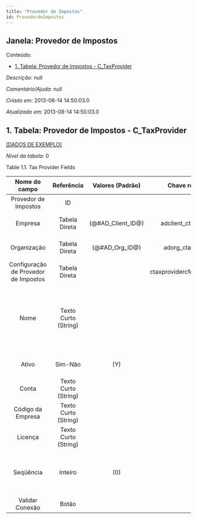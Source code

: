 ```yaml
---
title: "Provedor de Impostos"
id: ProvedordeImpostos
---
```

<div id="d187349e1" class="section chapter">

<div class="titlepage">

<div>

<div>

## Janela: Provedor de Impostos

</div>

</div>

</div>

<div class="toc">

<div class="toc-title">

Conteúdo:

</div>

  - <span class="section">[1. Tabela: Provedor de Impostos -
    C\_TaxProvider](#d187349e22)</span>

</div>

<span class="emphasis">*Descrição:* </span> null

<span class="emphasis">*Comentário/Ajuda:* </span>null

<span class="emphasis"> *Criado em:* </span>2013-08-14 14:50:03.0

<span class="emphasis">*Atualizado em:* </span>2013-08-14 14:50:03.0

<div id="d187349e22" class="section section">

<div class="titlepage">

<div>

<div>

## 1. Tabela: Provedor de Impostos - C\_TaxProvider

</div>

</div>

</div>

[\[DADOS DE EXEMPLO\]](data/C_TaxProvider_data)

<span class="emphasis">*Nível da tabela:* </span>0

</div>

<div id="d187349e31" class="table">

<div class="table-title">

Table 1.1. Tax Provider
Fields

</div>

<div class="table-contents">

|            Nome do campo             |      Referência      |   Valores (Padrão)   |       Chave restritiva        |                Regra de validação                |                       Descrição                       |                                                               Comentário/Ajuda                                                               |
| :----------------------------------: | :------------------: | :------------------: | :---------------------------: | :----------------------------------------------: | :---------------------------------------------------: | :------------------------------------------------------------------------------------------------------------------------------------------: |
|         Provedor de Impostos         |          ID          |                      |                               |                                                  |                                                       |                                                                                                                                              |
|               Empresa                |    Tabela Direta     | (@\#AD\_Client\_ID@) |    adclient\_ctaxprovider     |        AD\_Client.AD\_Client\_ID \< \> 0         |          (semelhante ao primeiro relatório)           |                                                             (ver o mesmo acima)                                                              |
|             Organização              |    Tabela Direta     |  (@\#AD\_Org\_ID@)   |      adorg\_ctaxprovider      | (AD\_Org.IsSummary='N' OR AD\_Org.AD\_Org\_ID=0) |          (semelhante ao primeiro relatório)           |                                                             (ver o mesmo acima)                                                              |
| Configuração de Provedor de Impostos |    Tabela Direta     |                      | ctaxprovidercfg\_ctaxprovider |                                                  |                                                       |                                                                                                                                              |
|                 Nome                 | Texto Curto (String) |                      |                               |                                                  |         Alphanumeric identifier of the entity         | The name of an entity (record) is used as an default search option in addition to the search key. The name is up to 60 characters in length. |
|                Ativo                 |       Sim-Não        |         (Y)          |                               |                                                  |          (semelhante ao primeiro relatório)           |                                                             (ver o mesmo acima)                                                              |
|                Conta                 | Texto Curto (String) |                      |                               |                                                  |                                                       |                                                                                                                                              |
|          Código da Empresa           | Texto Curto (String) |                      |                               |                                                  |                                                       |                                                                                                                                              |
|               Licença                | Texto Curto (String) |                      |                               |                                                  |                                                       |                                                                                                                                              |
|              Seqüência               |       Inteiro        |         (0)          |                               |                                                  | Method of ordering records; lowest number comes first |                                                 The Sequence indicates the order of records                                                  |
|           Validar Conexão            |        Botão         |                      |                               |                                                  |                                                       |                                                                                                                                              |

</div>

</div>

  

</div>
